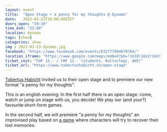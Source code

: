 ```yaml
---
layout: event
title:  "Open Stage + a penny for my thoughts @ Dynamo"
date:   2022-03-23T20:00:00ZCET
doors_open: "19:30"
time_end: "22:00"
location: dynamo
tags: [show]
categories: show
img : 2022-03-23-dynamo.jpg
facebook: "https://www.facebook.com/events/632777994679784/"
location_iframe: "https://www.google.com/maps/embed?pb=!1m18!1m12!1m3!1d2701.4626852746237!2d8.537193416230004!3d47.3834046113615!2m3!1f0!2f0!3f0!3m2!1i1024!2i768!4f13.1!3m3!1m2!1s0x47900a0b8801f73f%3A0x4e8ed220e9531140!2sJugendkulturhaus%20Dynamo!5e0!3m2!1sen!2sch!4v1645903128357!5m2!1sen!2sch"
ticket_cost: "CHF 15.- / CHF 12.- (students, Kulturlegi, AHV)"
ticket_url: "https://www.tobertushabicht.ch/open-stage"
---
```

[Tobertus Habicht](https://www.tobertushabicht.ch/) invited us to their open stage and to premiere our new format "a penny for my thoughts".
<!--more-->

This is an english evening: In the first half there is an open stage: come, watch or jump on stage with us, you decide! We play our (and your?) favourite short-form games.

In the second half, we will premiere "a penny for my thoughts" an improvised play  based on [a game](https://www.orphicinstitute.com/) where characters will try to recover their lost memories.

